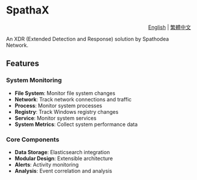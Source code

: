 # SpathaX

<div align="right">
<a href="README.md">English</a> | <a href="README.zh-TW.md">繁體中文</a>
</div>

An XDR (Extended Detection and Response) solution by Spathodea Network.

## Features

### System Monitoring
- **File System**: Monitor file system changes
- **Network**: Track network connections and traffic
- **Process**: Monitor system processes
- **Registry**: Track Windows registry changes
- **Service**: Monitor system services
- **System Metrics**: Collect system performance data

### Core Components
- **Data Storage**: Elasticsearch integration
- **Modular Design**: Extensible architecture
- **Alerts**: Activity monitoring
- **Analysis**: Event correlation and analysis

